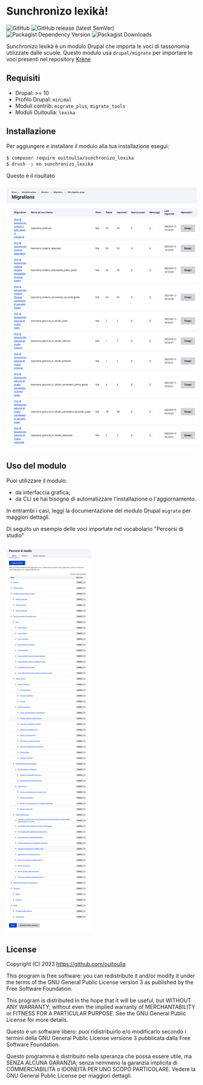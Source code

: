 # Sunchronìzo lexikà!

![GitHub](https://img.shields.io/github/license/ouitoulia/sunchronizo_lexika?style=for-the-badge)
![GitHub release (latest SemVer)](https://img.shields.io/github/v/release/ouitoulia/sunchronizo_lexika?sort=semver&style=for-the-badge)
![Packagist Dependency Version](https://img.shields.io/packagist/dependency-v/ouitoulia/sunchronizo_lexika/drupal/core-recommended?style=for-the-badge)
![Packagist Downloads](https://img.shields.io/packagist/dt/ouitoulia/sunchronizo_lexika?style=for-the-badge)

Sunchronìzo lexikà è un modulo Drupal che importa le voci di tassonomia utilizzate dalle scuole.
Questo modulo usa `drupal/migrate` per importare le voci presenti nel repository [Krène](https://github.com/ouitoulia/krene) 

## Requisiti
- Drupal: >= 10
- Profilo Drupal: `minimal`
- Moduli contrib: `migrate_plus`, `migrate_tools`
- Moduli Ouitoulìa: `lexika`

## Installazione
Per aggiungere e installare il modulo alla tua installazione esegui:
```bash
$ composer require ouitoulia/sunchronizo_lexika
$ drush -y en sunchronizo_lexika
```
Questo è il risultato

![Screenshot della lista delle migrazioni](docs/migrations.png "Screenshot della lista delle migrazioni")

## Uso del modulo
Puoi utilizzare il modulo:
- da interfaccia grafica;
- da CLI se hai bisogno di automatizzare l'installazione o l'aggiornamento.

In entrambi i casi, leggi la documentazione del modulo 
Drupal `migrate` per maggiori dettagli.

Di seguito un esempio delle voci importate nel vocabolario "Percorsi di studio"

![Screenshot della lista delle voci importate](docs/percorsi_di_studio.png "Screenshot della lista delle voci importate")

## License

Copyright (C) 2023 https://github.com/ouitoulia

This program is free software: you can redistribute it and/or modify it under the terms of the GNU General Public License version 3 as published by the Free Software Foundation.

This program is distributed in the hope that it will be useful, but WITHOUT ANY WARRANTY; without even the implied warranty of MERCHANTABILITY or FITNESS FOR A PARTICULAR PURPOSE. See the GNU General Public License for more details.

Questo è un software libero: puoi ridistribuirlo e/o modificarlo secondo i termini della GNU General Public License versione 3 pubblicata dalla Free Software Foundation.

Questo programma è distribuito nella speranza che possa essere utile, ma SENZA ALCUNA GARANZIA; senza nemmeno la garanzia implicita di COMMERCIABILITÀ o IDONEITÀ PER UNO SCOPO PARTICOLARE. Vedere la GNU General Public License per maggiori dettagli.